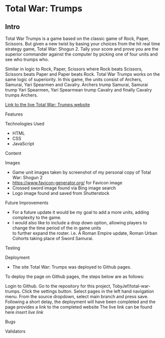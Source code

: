 # Total War: Trumps

## Intro
Total War Trumps is a game based on the classic game of Rock, Paper, Scissors. But given a new twist by basing your choices from the hit real time strategy game, Total War: Shogun 2. Tally your score and prove you are the superior commander against the computer by picking one of four units and see who trumps who.

Similar in logic to Rock, Paper, Scissors where Rock beats Scissors, Scissors beats Paper and Paper beats Rock. Total War Trumps works on the same logic of superiority. In this game, the units consist of Archers, Samurai, Yari Spearmen and Cavalry.
Archers trump Samurai, Samurai trump Yari Spearmen, Yari Spearmean trump Cavalry and finally Cavalry trumps Archers.

[Link to the live Total War: Trumps website](https://tobyjef.github.io/total-war-trumps/)

Features

Technologies Used

- HTML
- CSS
- JavaScript

Content

Images

- Game unit images taken by screenshot of my personal copy of Total War: Shogun 2
- https://www.favicon-generator.org/ for Favicon image
- Crossed sword image found via Bing image search
- Logo image found and saved from Shutterstock

Future Improvements

- For a future update it would be my goal to add a more units, adding complexity to the game.
- I would also like to include a drop down option, allowing players to change the time period of the in game units  
  to further expand the roster. i.e. A Roman Empire update, Roman Urban Cohorts taking place of Sword Samurai.

Testing

Deployment

- The site Total War: Trumps was deployed to Github pages.

To deploy the page on Github pages, the steps below are as follows:

Login to Github.
Go to the repository for this project, TobyJef/total-war-trumps.
Click the settings button.
Select pages in the left hand navigation menu.
From the source dropdown, select main branch and press save.
Following a short delay, the deployment will have been completed and the page provides a link to the completed website
The live link can be found here _insert live link_

Bugs

Validators

